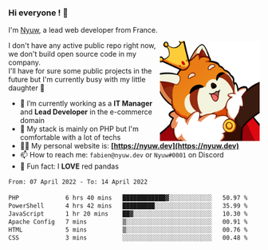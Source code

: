 ### Hi everyone ! 👋

I'm <a href="https://nyuw.dev" target="_blank">Nyuw</a>, a lead web developer from France.

<img align="right" title="Nyuw King Picture" alt="Nyuw King Picture" src="https://raw.githubusercontent.com/Nyuwb/Nyuwb/main/nyuwKING.png" width="200px" height="200px" />

I don't have any active public repo right now, we don't build open source code in my company.<br/>
I'll have for sure some public projects in the future but I'm currently busy with my little daughter 👶

- 🔭 I’m currently working as a **IT Manager** and **Lead Developer** in the e-commerce domain
- 🌱 My stack is mainly on PHP but I'm comfortable with a lot of techs
- 👨‍💻 My personal website is: **[https://nyuw.dev](https://nyuw.dev)**
- 📫 How to reach me: `fabien@nyuw.dev` or `Nyuw#0001` on Discord
- 🐼 Fun fact: I **LOVE** red pandas 

<!--START_SECTION:waka-->

```text
From: 07 April 2022 - To: 14 April 2022

PHP             6 hrs 40 mins   ████████████▓░░░░░░░░░░░░   50.97 %
PowerShell      4 hrs 42 mins   █████████░░░░░░░░░░░░░░░░   35.99 %
JavaScript      1 hr 20 mins    ██▓░░░░░░░░░░░░░░░░░░░░░░   10.30 %
Apache Config   7 mins          ▒░░░░░░░░░░░░░░░░░░░░░░░░   00.91 %
HTML            5 mins          ▒░░░░░░░░░░░░░░░░░░░░░░░░   00.76 %
CSS             3 mins          ░░░░░░░░░░░░░░░░░░░░░░░░░   00.48 %
```

<!--END_SECTION:waka-->